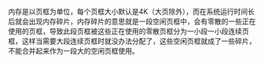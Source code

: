 内存是以页框为单位，每个页框大小默认是4K（大页除外），而在系统运行时间长后就会出现内存碎片，内存碎片的意思就是一段空闲页框中，会有零散的一些正在使用的页框，导致此段页框被这些正在使用的零散页框分为一小段一小段连续页框，这样当需要大段连续页框时就没办法分配了，这些空闲页框就成了一些碎片，不能合并起来作为一段大的空闲页框使用。